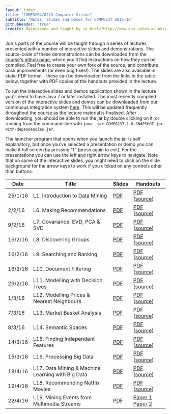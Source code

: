 ```yaml
---
layout: index
title: "COMP3204/6223 Computer Vision"
subtitle: "Notes, Slides and Demos for COMP6237 2015-16"
githubHeader: "true"
credits: Maintained and taught by <a href="http://www.ecs.soton.ac.uk/people/jsh2">Dr Jonathon Hare</a> (<a href="https://github.com/jonhare">jonhare</a>)
---
```



Jon's parts of the course will be taught through a series of lectures presented with a number of interactive slides and demonstrations. The source-code of these demonstrations can be downloaded from the [course's github page](http://github.com/jonhare/COMP6237), where you'll find instructions on how they can be compiled. Feel free to create your own fork of the source, and contribute back improvements (or even bug fixes!). The slides are also available in static PDF format - these can be downloaded from the links in the table below, together with PDF copies of the handouts provided in the lecture.

To run the interactive slides and demos application shown in the lecture you'll need to have Java 7 or later installed. The most recently compiled version of the interactive slides and demos can be downloaded from our continuous integration system [here](http://jenkins.ecs.soton.ac.uk/job/COMP6237/lastSuccessfulBuild/artifact/app/target/COMP6237-1.0-SNAPSHOT-jar-with-dependencies.jar). This will be updated frequently throughout the course as the lecture material is finalised. After downloading, you should be able to run the jar by double clicking on it, or running from the command-line with `java -jar COMP6237-1.0-SNAPSHOT-jar-with-dependencies.jar`.

The launcher program that opens when you launch the jar is self explanatory, but once you've selected a presentation or demo you can make it full screen by pressing "f" (press again to exit). For the presentations you can use the left and right arrow keys to navigate. Note that on some of the interactive slides, you might need to click on the slide background for the arrow keys to work if you clicked on any controls other than buttons.

Date     | Title        | Slides                             | Handouts
---------| ------------ | ---------------------------------- | ---------
25/1/16  | L1. Introduction to Data Mining | [PDF](./lectures/pdf/L1-Intro.pdf) | [PDF](https://github.com/jonhare/COMP6237/blob/master/notes/L1-Intro.pdf) ([source](http://github.com/jonhare/COMP6237/blob/master/notes/L1-Intro.md))
2/2/16  | L6. Making Recommendations | [PDF](./lectures/pdf/L6-Recommendation.pdf) | [PDF](https://github.com/jonhare/COMP6237/blob/master/notes/L6-Recommendation.pdf) ([source](http://github.com/jonhare/COMP6237/blob/master/notes/L6-Recommendation.md)) 
9/2/16  | L7. Covariance, EVD, PCA & SVD | [PDF](./lectures/pdf/L7-Covariance-PCA.pdf) | [PDF](https://github.com/jonhare/COMP6237/blob/master/notes/L7-Covariance-PCA.pdf) ([source](http://github.com/jonhare/COMP6237/blob/master/notes/L7-Covariance-PCA.md)) 
16/2/16  | L8. Discovering Groups | [PDF](./lectures/pdf/L8-Groups.pdf) | [PDF](https://github.com/jonhare/COMP6237/blob/master/notes/L8-Groups.pdf) ([source](http://github.com/jonhare/COMP6237/blob/master/notes/L8-Groups.md)) 
16/2/16  | L9. Searching and Ranking | [PDF](./lectures/pdf/L9-Search.pdf) | [PDF](https://github.com/jonhare/COMP6237/blob/master/notes/L9-Search.pdf) ([source](http://github.com/jonhare/COMP6237/blob/master/notes/L9-Search.md))
16/2/16  | L10. Document Filtering | [PDF](./lectures/pdf/L10-Filtering.pdf) | [PDF](https://github.com/jonhare/COMP6237/blob/master/notes/L10-Filtering.pdf) ([source](http://github.com/jonhare/COMP6237/blob/master/notes/L10-Filtering.md))
29/2/16  | L11. Modelling with Decision Trees | [PDF](./lectures/pdf/L11-DecisionTrees.pdf) | [PDF](https://github.com/jonhare/COMP6237/blob/master/notes/L11-DecisionTrees.pdf) ([source](http://github.com/jonhare/COMP6237/blob/master/notes/L11-DecisionTrees.md))
1/3/16  | L12. Modelling Prices & Nearest Neighbours | [PDF](./lectures/pdf/L12-KNN.pdf) | [PDF](https://github.com/jonhare/COMP6237/blob/master/notes/L12-KNN.pdf) ([source](http://github.com/jonhare/COMP6237/blob/master/notes/L12-KNN.md))
7/3/16  | L13. Market Basket Analysis | [PDF](./lectures/pdf/L13-MarketBasket.pdf) | [PDF](https://github.com/jonhare/COMP6237/blob/master/notes/L13-MarketBasket.pdf) ([source](http://github.com/jonhare/COMP6237/blob/master/notes/L13-MarketBasket.md))
8/3/16  | L14. Semantic Spaces | [PDF](./lectures/pdf/L14-SemanticSpaces.pdf) | [PDF](https://github.com/jonhare/COMP6237/blob/master/notes/L14-SemanticSpaces.pdf) ([source](http://github.com/jonhare/COMP6237/blob/master/notes/L14-SemanticSpaces.md))
14/3/16  | L15. Finding Independent Features | [PDF](./lectures/pdf/L15-TopicModelling.pdf) | [PDF](https://github.com/jonhare/COMP6237/blob/master/notes/L15-TopicModelling.pdf) ([source](http://github.com/jonhare/COMP6237/blob/master/notes/L15-TopicModelling.md))
15/3/16  | L16. Processing Big Data | [PDF](./lectures/pdf/L16-BigData.pdf) | [PDF](https://github.com/jonhare/COMP6237/blob/master/notes/L16-BigData.pdf) ([source](http://github.com/jonhare/COMP6237/blob/master/notes/L16-BigData.md))
18/4/16  | L17. Data Mining & Machine Learning with Big Data | [PDF](./lectures/pdf/L17-BigDataMining.pdf) | [PDF](https://github.com/jonhare/COMP6237/blob/master/notes/L17-BigDataMining.pdf) ([source](http://github.com/jonhare/COMP6237/blob/master/notes/L17-BigDataMining.md))
19/4/16  | L18. Recommending Netflix Movies | [PDF](./lectures/pdf/L18-Netflix.pdf) | [PDF](https://github.com/jonhare/COMP6237/blob/master/notes/L18-Netflix.pdf) ([source](http://github.com/jonhare/COMP6237/blob/master/notes/L18-Netflix.md))
22/4/16  | L19. Mining Events from Multimedia Streams | [PDF](./lectures/pdf/L19-SED.pdf) | [Paper 1](http://eprints.soton.ac.uk/352460/) [Paper 2](http://eprints.soton.ac.uk/380227/)
